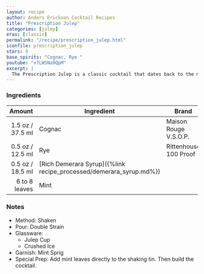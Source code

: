 ```yaml
---
layout: recipe
author: Anders Erickson Cocktail Recipes
title: "Prescription Julep"
categories: [julep]
eras: [classic]
permalink: "/recipe/prescription_julep.html"
iconfile: prescription_julep
stars: 0
base_spirits: "Cognac, Rye "
youtube: "xfLW5Na9QpM"
excerpt: |
  The Prescription Julep is a classic cocktail that dates back to the mid-1800s. It's a refreshing and complex drink that combines the flavors of rye whiskey, cognac, mint, and sugar.
---
```


### Ingredients

|        Amount | Ingredient                                               | Brand                 |
| ------------: | -------------------------------------------------------- | --------------------- |
|        1.5 oz / 37.5 ml | Cognac                                                   | Maison Rouge V.S.O.P. |
|        0.5 oz / 12.5 ml | Rye                                                      | Rittenhouse 100 Proof |
|        0.5 oz / 18.5 ml | [Rich Demerara Syrup]({%link recipe_processed/demerara_syrup.md%}) |
| 6 to 8 leaves | Mint                                                     |

### Notes

- Method: Shaken
- Pour: Double Strain
- Glassware:
  - Julep Cup
  - Crushed Ice
- Garnish: Mint Sprig
- Special Prep: Add mint leaves directly to the shaking tin. Then build the cocktail.
